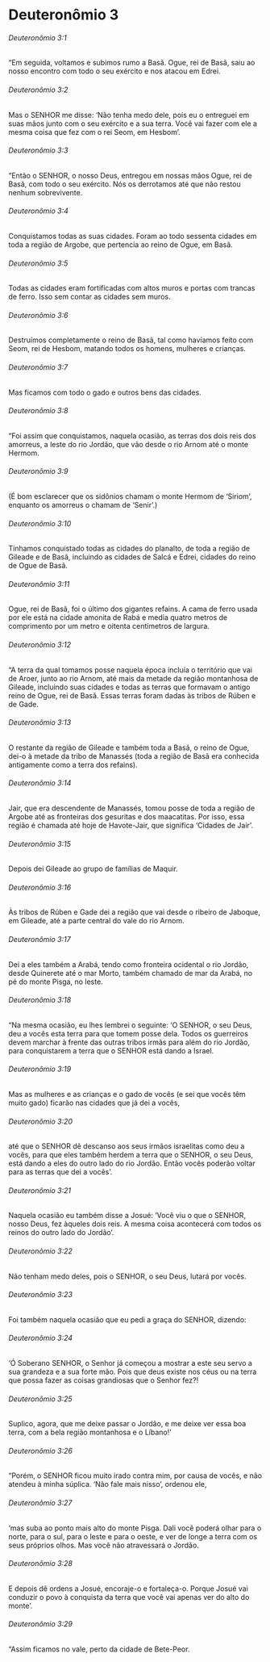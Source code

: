 # Deuteronômio 3

###### Deuteronômio 3:1

“Em seguida, voltamos e subimos rumo a Basã. Ogue, rei de Basã, saiu ao nosso encontro com todo o seu exército e nos atacou em Edrei.

###### Deuteronômio 3:2

Mas o SENHOR me disse: ‘Não tenha medo dele, pois eu o entreguei em suas mãos junto com o seu exército e a sua terra. Você vai fazer com ele a mesma coisa que fez com o rei Seom, em Hesbom’.

###### Deuteronômio 3:3

“Então o SENHOR, o nosso Deus, entregou em nossas mãos Ogue, rei de Basã, com todo o seu exército. Nós os derrotamos até que não restou nenhum sobrevivente.

###### Deuteronômio 3:4

Conquistamos todas as suas cidades. Foram ao todo sessenta cidades em toda a região de Argobe, que pertencia ao reino de Ogue, em Basã.

###### Deuteronômio 3:5

Todas as cidades eram fortificadas com altos muros e portas com trancas de ferro. Isso sem contar as cidades sem muros.

###### Deuteronômio 3:6

Destruímos completamente o reino de Basã, tal como havíamos feito com Seom, rei de Hesbom, matando todos os homens, mulheres e crianças.

###### Deuteronômio 3:7

Mas ficamos com todo o gado e outros bens das cidades.

###### Deuteronômio 3:8

“Foi assim que conquistamos, naquela ocasião, as terras dos dois reis dos amorreus, a leste do rio Jordão, que vão desde o rio Arnom até o monte Hermom.

###### Deuteronômio 3:9

(É bom esclarecer que os sidônios chamam o monte Hermom de ‘Siriom’, enquanto os amorreus o chamam de ‘Senir’.)

###### Deuteronômio 3:10

Tínhamos conquistado todas as cidades do planalto, de toda a região de Gileade e de Basã, incluindo as cidades de Salcá e Edrei, cidades do reino de Ogue de Basã.

###### Deuteronômio 3:11

Ogue, rei de Basã, foi o último dos gigantes refains. A cama de ferro usada por ele está na cidade amonita de Rabá e media quatro metros de comprimento por um metro e oitenta centímetros de largura.

###### Deuteronômio 3:12

“A terra da qual tomamos posse naquela época incluía o território que vai de Aroer, junto ao rio Arnom, até mais da metade da região montanhosa de Gileade, incluindo suas cidades e todas as terras que formavam o antigo reino de Ogue, rei de Basã. Essas terras foram dadas às tribos de Rúben e de Gade.

###### Deuteronômio 3:13

O restante da região de Gileade e também toda a Basã, o reino de Ogue, dei-o à metade da tribo de Manassés (toda a região de Basã era conhecida antigamente como a terra dos refains).

###### Deuteronômio 3:14

Jair, que era descendente de Manassés, tomou posse de toda a região de Argobe até as fronteiras dos gesuritas e dos maacatitas. Por isso, essa região é chamada até hoje de Havote-Jair, que significa ‘Cidades de Jair’.

###### Deuteronômio 3:15

Depois dei Gileade ao grupo de famílias de Maquir.

###### Deuteronômio 3:16

Às tribos de Rúben e Gade dei a região que vai desde o ribeiro de Jaboque, em Gileade, até a parte central do vale do rio Arnom.

###### Deuteronômio 3:17

Dei a eles também a Arabá, tendo como fronteira ocidental o rio Jordão, desde Quinerete até o mar Morto, também chamado de mar da Arabá, no pé do monte Pisga, no leste.

###### Deuteronômio 3:18

“Na mesma ocasião, eu lhes lembrei o seguinte: ‘O SENHOR, o seu Deus, deu a vocês esta terra para que tomem posse dela. Todos os guerreiros devem marchar à frente das outras tribos irmãs para além do rio Jordão, para conquistarem a terra que o SENHOR está dando a Israel.

###### Deuteronômio 3:19

Mas as mulheres e as crianças e o gado de vocês (e sei que vocês têm muito gado) ficarão nas cidades que já dei a vocês,

###### Deuteronômio 3:20

até que o SENHOR dê descanso aos seus irmãos israelitas como deu a vocês, para que eles também herdem a terra que o SENHOR, o seu Deus, está dando a eles do outro lado do rio Jordão. Então vocês poderão voltar para as terras que dei a vocês’.

###### Deuteronômio 3:21

Naquela ocasião eu também disse a Josué: ‘Você viu o que o SENHOR, nosso Deus, fez àqueles dois reis. A mesma coisa acontecerá com todos os reinos do outro lado do Jordão’.

###### Deuteronômio 3:22

Não tenham medo deles, pois o SENHOR, o seu Deus, lutará por vocês.

###### Deuteronômio 3:23

Foi também naquela ocasião que eu pedi a graça do SENHOR, dizendo:

###### Deuteronômio 3:24

‘Ó Soberano SENHOR, o Senhor já começou a mostrar a este seu servo a sua grandeza e a sua forte mão. Pois que deus existe nos céus ou na terra que possa fazer as coisas grandiosas que o Senhor fez?!

###### Deuteronômio 3:25

Suplico, agora, que me deixe passar o Jordão, e me deixe ver essa boa terra, com a bela região montanhosa e o Líbano!’

###### Deuteronômio 3:26

“Porém, o SENHOR ficou muito irado contra mim, por causa de vocês, e não atendeu à minha súplica. ‘Não fale mais nisso’, ordenou ele,

###### Deuteronômio 3:27

‘mas suba ao ponto mais alto do monte Pisga. Dali você poderá olhar para o norte, para o sul, para o leste e para o oeste, e ver de longe a terra com os seus próprios olhos. Mas você não atravessará o Jordão.

###### Deuteronômio 3:28

E depois dê ordens a Josué, encoraje-o e fortaleça-o. Porque Josué vai conduzir o povo à conquista da terra que você vai apenas ver do alto do monte’.

###### Deuteronômio 3:29

“Assim ficamos no vale, perto da cidade de Bete-Peor.

